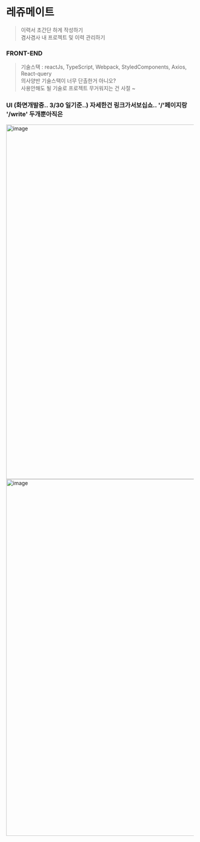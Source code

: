 # 레쥬메이트
> 이력서 초간단 하게 작성하기 <br/>
> 겸사겸사 내 프로젝트 및 이력 관리하기

### FRONT-END
> 기술스택 : reactJs, TypeScript, Webpack, StyledComponents, Axios, React-query <br/>
> 의사양반 기술스택이 너무 단촐한거 아니오? <br/>
> 사용안해도 될 기술로 프로젝트 무거워지는 건 사절 ~

### UI (화면개발중.. 3/30 일기준..) 자세한건 링크가서보십쇼.. '/'페이지랑 '/write' 두개뿐아직은
<img width="950" alt="image" src="https://user-images.githubusercontent.com/46044125/160840656-4e5a3c10-0ac7-4a70-932c-a027de7bb06e.png">
<br/>
<img width="956" alt="image" src="https://user-images.githubusercontent.com/46044125/160840737-b5374189-d338-447d-b6ab-23b1421d9a5e.png">
